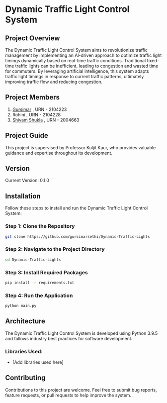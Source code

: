 # Dynamic Traffic Light Control System

## Project Overview

The Dynamic Traffic Light Control System aims to revolutionize traffic management by implementing an AI-driven approach to optimize traffic light timings dynamically based on real-time traffic conditions. Traditional fixed-time traffic lights can be inefficient, leading to congestion and wasted time for commuters. By leveraging artificial intelligence, this system adapts traffic light timings in response to current traffic patterns, ultimately improving traffic flow and reducing congestion.

## Project Members

1. [Gursimar](https://github.com/gursimarsethi) , URN - 2104223
2. Rohini , URN - 2104228
3. [Shivam Shukla](https://github.com/sivm99) , URN - 2004663

## Project Guide

This project is supervised by Professor Kuljit Kaur, who provides valuable guidance and expertise throughout its development.

## Version

Current Version: 0.1.0

## Installation

Follow these steps to install and run the Dynamic Traffic Light Control System:

### Step 1: Clone the Repository

```bash
git clone https://github.com/gursimarsethi/Dynamic-Traffic-Lights
```

### Step 2: Navigate to the Project Directory

```bash
cd Dynamic-Traffic-Lights
```

### Step 3: Install Required Packages

```bash
pip install -r requirements.txt
```

### Step 4: Run the Application

```bash
python main.py
```

## Architecture

The Dynamic Traffic Light Control System is developed using Python 3.9.5 and follows industry best practices for software development.

### Libraries Used:

- [Add libraries used here]

## Contributing

Contributions to this project are welcome. Feel free to submit bug reports, feature requests, or pull requests to help improve the system.

